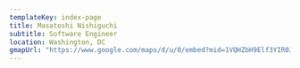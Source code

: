 ```yaml
---
templateKey: index-page
title: Masatoshi Nishiguchi
subtitle: Software Engineer
location: Washington, DC
gmapUrl: "https://www.google.com/maps/d/u/0/embed?mid=1VQHZbH9Elf3YIR0JCo9qQ0ywXGA&hl=en&ll=38.901906769884384%2C-77.01435253235564&z=6"
---
```

